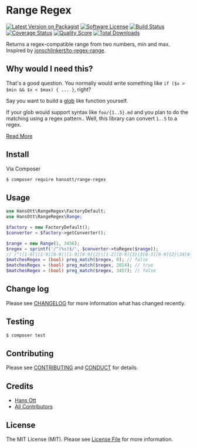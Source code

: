 # Range Regex

[![Latest Version on Packagist][ico-version]][link-packagist]
[![Software License][ico-license]](LICENSE.md)
[![Build Status][ico-travis]][link-travis]
[![Coverage Status][ico-scrutinizer]][link-scrutinizer]
[![Quality Score][ico-code-quality]][link-code-quality]
[![Total Downloads][ico-downloads]][link-downloads]

Returns a regex-compatible range from two numbers, min and max. Inspired by [jonschlinkert/to-regex-range](https://github.com/jonschlinkert/to-regex-range).

## Why would I need this?

That's a good question. You normally would write something like `if ($x > $min && $x < $max) { ... }`, right?

Say you want to build a [glob](https://secure.php.net/manual/en/function.glob.php) like function yourself.

If your glob would support syntax like `foo/{1..5}.md` and you plan to do the matching using a regex pattern.. Well, this library can convert `1..5` to a regex.

[Read More](https://github.com/micromatch/to-regex-range#convenience)

## Install

Via Composer

``` bash
$ composer require hansott/range-regex
```

## Usage

``` php
use HansOtt\RangeRegex\FactoryDefault;
use HansOtt\RangeRegex\Range;

$factory = new FactoryDefault();
$converter = $factory->getConverter();

$range = new Range(1, 3456);
$regex = sprintf('/^(%s)$/', $converter->toRegex($range));
// /^([1-9]|[1-9][0-9]|[1-9][0-9]{2}|[1-2][0-9]{3}|3[0-3][0-9]{2}|34[0-4][0-9]|345[0-6])$/
$matchesRegex = (bool) preg_match($regex, 0); // false
$matchesRegex = (bool) preg_match($regex, 2014); // true
$matchesRegex = (bool) preg_match($regex, 3457); // false
```

## Change log

Please see [CHANGELOG](CHANGELOG.md) for more information what has changed recently.

## Testing

``` bash
$ composer test
```

## Contributing

Please see [CONTRIBUTING](CONTRIBUTING.md) and [CONDUCT](CONDUCT.md) for details.

## Credits

- [Hans Ott][link-author]
- [All Contributors][link-contributors]

## License

The MIT License (MIT). Please see [License File](LICENSE.md) for more information.

[ico-version]: https://img.shields.io/packagist/v/hansott/range-regex.svg?style=flat-square
[ico-license]: https://img.shields.io/badge/license-MIT-brightgreen.svg?style=flat-square
[ico-travis]: https://img.shields.io/travis/hansott/range-regex/master.svg?style=flat-square
[ico-scrutinizer]: https://img.shields.io/scrutinizer/coverage/g/hansott/range-regex.svg?style=flat-square
[ico-code-quality]: https://img.shields.io/scrutinizer/g/hansott/range-regex.svg?style=flat-square
[ico-downloads]: https://img.shields.io/packagist/dt/hansott/range-regex.svg?style=flat-square

[link-packagist]: https://packagist.org/packages/hansott/range-regex
[link-travis]: https://travis-ci.org/hansott/range-regex
[link-scrutinizer]: https://scrutinizer-ci.com/g/hansott/range-regex/code-structure
[link-code-quality]: https://scrutinizer-ci.com/g/hansott/range-regex
[link-downloads]: https://packagist.org/packages/hansott/range-regex
[link-author]: https://github.com/hansott
[link-contributors]: ../../contributors
